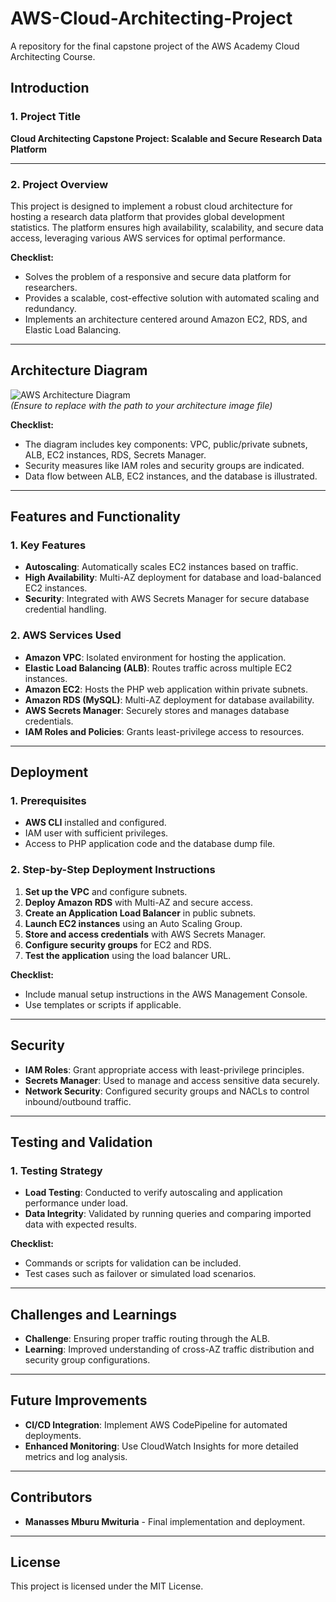 
# AWS-Cloud-Architecting-Project
A repository for the final capstone project of the AWS Academy Cloud Architecting Course.

## Introduction  
### 1. Project Title  
**Cloud Architecting Capstone Project: Scalable and Secure Research Data Platform**

---

### 2. Project Overview  
This project is designed to implement a robust cloud architecture for hosting a research data platform that provides global development statistics. The platform ensures high availability, scalability, and secure data access, leveraging various AWS services for optimal performance.

**Checklist:**  
- Solves the problem of a responsive and secure data platform for researchers.
- Provides a scalable, cost-effective solution with automated scaling and redundancy.
- Implements an architecture centered around Amazon EC2, RDS, and Elastic Load Balancing.

---

## Architecture Diagram  
![AWS Architecture Diagram](architecture-diagram.png)  
*(Ensure to replace with the path to your architecture image file)*

**Checklist:**  
- The diagram includes key components: VPC, public/private subnets, ALB, EC2 instances, RDS, Secrets Manager.
- Security measures like IAM roles and security groups are indicated.
- Data flow between ALB, EC2 instances, and the database is illustrated.

---

## Features and Functionality  
### 1. Key Features  
- **Autoscaling**: Automatically scales EC2 instances based on traffic.
- **High Availability**: Multi-AZ deployment for database and load-balanced EC2 instances.
- **Security**: Integrated with AWS Secrets Manager for secure database credential handling.

### 2. AWS Services Used  
- **Amazon VPC**: Isolated environment for hosting the application.
- **Elastic Load Balancing (ALB)**: Routes traffic across multiple EC2 instances.
- **Amazon EC2**: Hosts the PHP web application within private subnets.
- **Amazon RDS (MySQL)**: Multi-AZ deployment for database availability.
- **AWS Secrets Manager**: Securely stores and manages database credentials.
- **IAM Roles and Policies**: Grants least-privilege access to resources.

---

## Deployment  
### 1. Prerequisites  
- **AWS CLI** installed and configured.
- IAM user with sufficient privileges.
- Access to PHP application code and the database dump file.

### 2. Step-by-Step Deployment Instructions  
1. **Set up the VPC** and configure subnets.
2. **Deploy Amazon RDS** with Multi-AZ and secure access.
3. **Create an Application Load Balancer** in public subnets.
4. **Launch EC2 instances** using an Auto Scaling Group.
5. **Store and access credentials** with AWS Secrets Manager.
6. **Configure security groups** for EC2 and RDS.
7. **Test the application** using the load balancer URL.

**Checklist:**  
- Include manual setup instructions in the AWS Management Console.
- Use templates or scripts if applicable.

---

## Security  
- **IAM Roles**: Grant appropriate access with least-privilege principles.
- **Secrets Manager**: Used to manage and access sensitive data securely.
- **Network Security**: Configured security groups and NACLs to control inbound/outbound traffic.

---

## Testing and Validation  
### 1. Testing Strategy  
- **Load Testing**: Conducted to verify autoscaling and application performance under load.
- **Data Integrity**: Validated by running queries and comparing imported data with expected results.

**Checklist:**  
- Commands or scripts for validation can be included.
- Test cases such as failover or simulated load scenarios.

---

## Challenges and Learnings  
- **Challenge**: Ensuring proper traffic routing through the ALB.
- **Learning**: Improved understanding of cross-AZ traffic distribution and security group configurations.

---

## Future Improvements  
- **CI/CD Integration**: Implement AWS CodePipeline for automated deployments.
- **Enhanced Monitoring**: Use CloudWatch Insights for more detailed metrics and log analysis.

---

## Contributors  

- **Manasses Mburu Mwituria** - Final implementation and deployment.

---

## License  
This project is licensed under the MIT License.

